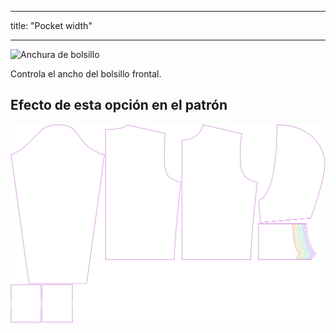 - - -
title: "Pocket width"
- - -

![Anchura de bolsillo](./pocketwidth.svg)

Controla el ancho del bolsillo frontal.

## Efecto de esta opción en el patrón

![Esta imagen muestra el efecto de esta opción superponiendo varias variantes que tienen un valor diferente para esta opción](huey_pocketwidth_sample.svg "Effect of this option on the pattern")
